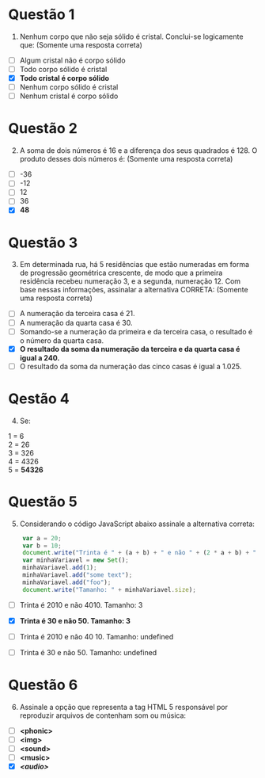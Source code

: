 # Questão 1

1.	Nenhum corpo que não seja sólido é cristal. Conclui-se logicamente que:
(Somente uma resposta correta)

- [ ] Algum cristal não é corpo sólido <br>
- [ ] Todo corpo sólido é cristal <br>
- [x] **Todo cristal é corpo sólido** <br>
- [ ] Nenhum corpo sólido é cristal <br>
- [ ] Nenhum cristal é corpo sólido

# Questão 2

2.	A soma de dois números é 16 e a diferença dos seus quadrados é 128. O produto desses dois números é:
(Somente uma resposta correta)

- [ ] -36
- [ ] -12
- [ ] 12
- [ ] 36
- [x] **48**

# Questão 3

3.	Em determinada rua, há 5 residências que estão numeradas em forma de progressão geométrica crescente, de modo que a primeira residência recebeu numeração 3, e a segunda, numeração 12. Com base nessas informações, assinalar a alternativa CORRETA:
(Somente uma resposta correta)

- [ ] A numeração da terceira casa é 21.
- [ ] A numeração da quarta casa é 30.
- [ ] Somando-se a numeração da primeira e da terceira casa, o resultado é o número da quarta casa.
- [x] **O resultado da soma da numeração da terceira e da quarta casa é igual a 240.**
- [ ] O resultado da soma da numeração das cinco casas é igual a 1.025.

# Qestão 4

4.	Se: 

1 = 6 <br>
2 = 26 <br> 
3 = 326 <br> 
4 = 4326 <br> 
5 = **54326** 

# Questão 5 

5.	Considerando o código JavaScript abaixo assinale a alternativa correta:


``` javascript 
    var a = 20;
    var b = 10;
    document.write("Trinta é " + (a + b) + " e não " + (2 * a + b) + ".");
    var minhaVariavel = new Set();
    minhaVariavel.add(1);
    minhaVariavel.add("some text");
    minhaVariavel.add("foo");
    document.write("Tamanho: " + minhaVariavel.size);
```

- [ ] Trinta é 2010 e não 4010. Tamanho: 3
- [x] **Trinta é 30 e não 50. Tamanho: 3**
- [ ] Trinta é 2010 e não 40 10. Tamanho: undefined
- [ ] Trinta é 30 e não 50. Tamanho: undefined


# Questão 6 

6.	Assinale a opção que representa a tag HTML 5 responsável por reproduzir arquivos de contenham som ou música:

- [ ] **<**phonic**>**
- [ ] **<**img**>**
- [ ] **<**sound**>**
- [ ] **<**music**>**
- [x] ***<**audio**>***